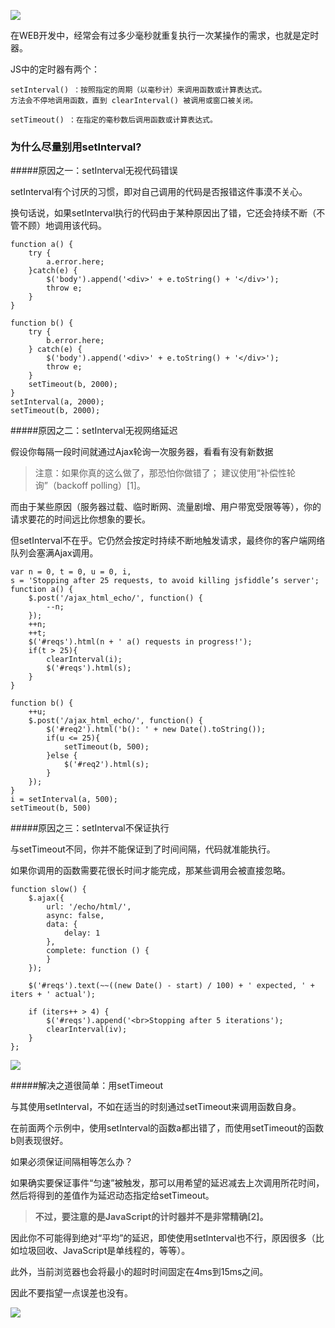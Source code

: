 ![](https://upload-images.jianshu.io/upload_images/6943526-8ab135f731bd121c.jpg?imageMogr2/auto-orient/strip%7CimageView2/2/w/1240)

在WEB开发中，经常会有过多少毫秒就重复执行一次某操作的需求，也就是定时器。

JS中的定时器有两个：

```
setInterval() ：按照指定的周期（以毫秒计）来调用函数或计算表达式。
方法会不停地调用函数，直到 clearInterval() 被调用或窗口被关闭。

setTimeout() ：在指定的毫秒数后调用函数或计算表达式。

```

### 为什么尽量别用setInterval?

#####原因之一：setInterval无视代码错误

setInterval有个讨厌的习惯，即对自己调用的代码是否报错这件事漠不关心。

换句话说，如果setInterval执行的代码由于某种原因出了错，它还会持续不断（不管不顾）地调用该代码。

```
function a() {
    try {
        a.error.here;
    }catch(e) {
        $('body').append('<div>' + e.toString() + '</div>');
        throw e;
    }
}

function b() {
    try {
        b.error.here;
    } catch(e) {
        $('body').append('<div>' + e.toString() + '</div>');
        throw e;
    }
    setTimeout(b, 2000);
}
setInterval(a, 2000);
setTimeout(b, 2000);
```

#####原因之二：setInterval无视网络延迟

假设你每隔一段时间就通过Ajax轮询一次服务器，看看有没有新数据

>注意：如果你真的这么做了，那恐怕你做错了；
建议使用“补偿性轮询”（backoff polling）[1]。

而由于某些原因（服务器过载、临时断网、流量剧增、用户带宽受限等等），你的请求要花的时间远比你想象的要长。

但setInterval不在乎。它仍然会按定时持续不断地触发请求，最终你的客户端网络队列会塞满Ajax调用。

```
var n = 0, t = 0, u = 0, i, 
s = 'Stopping after 25 requests, to avoid killing jsfiddle’s server';
function a() {
    $.post('/ajax_html_echo/', function() {
        --n;
    });
    ++n;
    ++t;
    $('#reqs').html(n + ' a() requests in progress!');
    if(t > 25){
        clearInterval(i);
        $('#reqs').html(s);
    }
}

function b() {
    ++u;
    $.post('/ajax_html_echo/', function() {
        $('#req2').html('b(): ' + new Date().toString());
        if(u <= 25){
            setTimeout(b, 500);
        }else {
            $('#req2').html(s);
        }
    });
}
i = setInterval(a, 500);
setTimeout(b, 500)
```
#####原因之三：setInterval不保证执行

与setTimeout不同，你并不能保证到了时间间隔，代码就准能执行。

如果你调用的函数需要花很长时间才能完成，那某些调用会被直接忽略。

```
function slow() {
    $.ajax({
        url: '/echo/html/',
        async: false,
        data: {
            delay: 1
        },
        complete: function () {
        }
    });

    $('#reqs').text(~~((new Date() - start) / 100) + ' expected, ' + iters + ' actual');

    if (iters++ > 4) {
        $('#reqs').append('<br>Stopping after 5 iterations');
        clearInterval(iv);
    }
};
```

![](https://upload-images.jianshu.io/upload_images/6943526-66facf56cce2b4d8.jpeg?imageMogr2/auto-orient/strip%7CimageView2/2/w/1240)

#####解决之道很简单：用setTimeout

与其使用setInterval，不如在适当的时刻通过setTimeout来调用函数自身。

在前面两个示例中，使用setInterval的函数a都出错了，而使用setTimeout的函数b则表现很好。

如果必须保证间隔相等怎么办？

如果确实要保证事件“匀速”被触发，那可以用希望的延迟减去上次调用所花时间，然后将得到的差值作为延迟动态指定给setTimeout。

>**不过，要注意的是JavaScript的计时器并不是非常精确[2]。**

因此你不可能得到绝对“平均”的延迟，即使使用setInterval也不行，原因很多（比如垃圾回收、JavaScript是单线程的，等等）。

此外，当前浏览器也会将最小的超时时间固定在4ms到15ms之间。

因此不要指望一点误差也没有。

![](https://upload-images.jianshu.io/upload_images/6943526-0ff49595154fef9d.gif?imageMogr2/auto-orient/strip)

